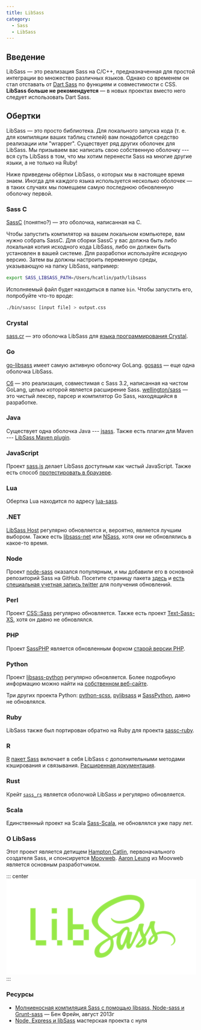 ```yaml
---
title: LibSass
category:
  - Sass
  - LibSass
---
```


## Введение

LibSass — это реализация Sass на C/C++, предназначенная для простой интеграции во множество различных языков.
Однако со временем он стал отставать от [Dart Sass](dart-sass) по функциям и совместимости с CSS.
**LibSass больше не рекомендуется** — в новых проектах вместо него следует использовать Dart Sass.

## Обертки

LibSass — это просто библиотека. Для локального запуска кода (т. е. для компиляции ваших таблиц стилей) вам понадобится средство реализации или "wrapper".
Существует ряд других оболочек для LibSass.
Мы призываем вас написать свою собственную оболочку --- вся суть LibSass в том, что мы хотим перенести Sass на многие другие языки, а не только на Ruby!

Ниже приведены обёртки LibSass, о которых мы в настоящее время знаем.
Иногда для каждого языка используется несколько оболочек — в таких случаях мы помещаем самую последнюю обновленную оболочку первой.

### Sass C

[SassC](https://github.com/sass/sassc) (понятно?) — это оболочка, написанная на C.

Чтобы запустить компилятор на вашем локальном компьютере, вам нужно собрать SassC.
Для сборки SassC у вас должна быть либо локальная копия исходного кода LibSass, либо он должен быть установлен в вашей системе.
Для разработки используйте исходную версию.
Затем вы должны настроить переменную среды, указывающую на папку LibSass, например:

```sh
export SASS_LIBSASS_PATH=/Users/hcatlin/path/libsass
```

Исполняемый файл будет находиться в папке `bin`.
Чтобы запустить его, попробуйте что-то вроде:

```bash
./bin/sassc [input file] > output.css
```

### Crystal

[sass.cr](https://github.com/straight-shoota/sass.cr) — это оболочка LibSass для [языка программирования Crystal](https://crystal-lang.org/).

### Go

[go-libsass](https://github.com/wellington/go-libsass) имеет самую активную оболочку GoLang.
[gosass](https://github.com/moovweb/gosass) — еще одна оболочка LibSass.

[C6](https://github.com/c9s/c6) — это реализация, совместимая с Sass 3.2, написанная на чистом GoLang, целью которой является расширение Sass.
[wellington/sass](https://github.com/wellington/sass) — это чистый лексер, парсер и компилятор Go Sass, находящийся в разработке.

### Java

Существует одна оболочка Java --- [jsass](https://github.com/bit3/jsass).
Также есть плагин для Maven --- [LibSass Maven plugin](https://gitlab.com/haynes/libsass-maven-plugin).

### JavaScript

Проект [sass.js](https://github.com/medialize/sass.js) делает LibSass доступным как чистый JavaScript.
Также есть способ [протестировать в браузере](http://medialize.github.io/playground.sass.js/).

### Lua

Обертка Lua находится по адресу [lua-sass](https://github.com/craigbarnes/lua-sass).

### .NET

[LibSass Host](https://github.com/Taritsyn/LibSassHost) регулярно обновляется и, вероятно, является лучшим выбором.
Также есть [libsass-net](https://github.com/darrenkopp/libsass-net) или [NSass](https://github.com/TBAPI-0KA/NSass), хотя они не обновлялись в какое-то время.

### Node

Проект [node-sass](https://github.com/sass/node-sass) оказался популярным, и мы добавили его в основной репозиторий Sass на GitHub.
Посетите страницу пакета [здесь](https://www.npmjs.org/package/node-sass) и [есть специальная учетная запись twitter](https://twitter.com/nodesass) для получения обновлений.

### Perl

Проект [CSS::Sass](https://github.com/sass/perl-libsass) регулярно обновляется.
Также есть проект [Text-Sass-XS](https://github.com/ysasaki/Text-Sass-XS), хотя он давно не обновлялся.

### PHP

Проект [SassPHP](https://github.com/absalomedia/sassphp) является обновленным форком [старой версии PHP](https://github.com/jamierumbelow/sassphp).

### Python

Проект [libsass-python](https://github.com/sass/libsass-python) регулярно обновляется.
Более подробную информацию можно найти на [собственном веб-сайте](https://sass.github.io/libsass-python/).

Три других проекта Python: [python-scss](https://github.com/pistolero/python-scss), [pylibsass](https://github.com/rsenk330/pylibsass) и [SassPython](https://github.com/marianoguerra/SassPython), давно не обновлялся.

### Ruby

LibSass также был портирован обратно на Ruby для проекта [sassc-ruby](https://github.com/sass/sassc-ruby).

### R

[R](https://www.r-project.org/) [пакет Sass](https://github.com/rstudio/sass) включает в себя LibSass с дополнительными методами кэширования и связывания.
[Расширенная документация](https://rstudio.github.io/sass/).

### Rust

Крейт [`sass_rs`](https://github.com/compass-rs/sass-rs) является оболочкой LibSass и регулярно обновляется.

### Scala

Единственный проект на Scala [Sass-Scala](https://github.com/kkung/Sass-Scala), не обновлялся уже пару лет.

### О LibSass

Этот проект является детищем [Hampton Catlin](http://twitter.com/hcatlin), первоначального создателя Sass, и спонсируется [Moovweb](http://moovweb.com/).
[Aaron Leung](http://github.com/akhleung) из Moovweb является основным разработчиком.

::: center
![LibSass logo](/images/refs/web/layouts/sass/logos/libsass.png)
:::

### Ресурсы

- [Молниеносная компиляция Sass с помощью libsass, Node-sass и Grunt-sass](http://benfrain.com/lightning-fast-sass-compiling-with-libsass-node-sass-and-grunt-sass/) — Бен Фрейн, август 2013г
- [Node, Express и libSass](https://anotheruiguy.gitbooks.io/nodeexpreslibsass_from-scratch/content/index.html) мастерская проекта с нуля
